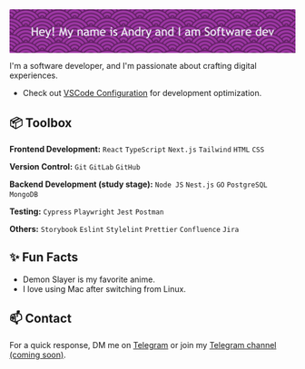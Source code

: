 <a href="https://github.com/AndreyTheWeb">
<img src="https://github.com/AndreyTheWeb/AndreyTheWeb/blob/main/assets/github-header-image%20(1).png?raw=true" alt="andrushaweber" align="center"/>
</a>

<br>

I'm a software developer, and I'm passionate about crafting digital experiences.

- Check out [VSCode Configuration](https://github.com/AndreyTheWeb/vscode-config) for development optimization.

## 📦 Toolbox

**Frontend Development:** `React` `TypeScript` `Next.js` `Tailwind` `HTML` `CSS`

**Version Control:** `Git` `GitLab` `GitHub`

**Backend Development (study stage):** `Node JS` `Nest.js` `GO` `PostgreSQL` `MongoDB`

**Testing:** `Cypress` `Playwright` `Jest` `Postman`

**Others:** `Storybook` `Eslint` `Stylelint` `Prettier` `Confluence` `Jira`

## ✨ Fun Facts

- Demon Slayer is my favorite anime.
- I love using Mac after switching from Linux.

## 📫 Contact

For a quick response, DM me on [Telegram](https://t.me/Gospel2k) or join my [Telegram channel (coming soon)]().
